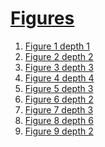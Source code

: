 # [Figures](#figures)

1.  [Figure 1 depth 1][1]
2.  [Figure 2 depth 2][2]
3.  [Figure 3 depth 3][3]
4.  [Figure 4 depth 4][4]
5.  [Figure 5 depth 3][5]
6.  [Figure 6 depth 2][6]
7.  [Figure 7 depth 3][7]
8.  [Figure 8 depth 6][8]
9.  [Figure 9 depth 2][9]

[1]: ./document.md#document-with-figure

[2]: ./document.md#heading-2-depth-2

[3]: ./document.md#heading-3-depth-3

[4]: ./document.md#heading-4-depth-4

[5]: ./document.md#heading-5-depth-3

[6]: ./document.md#heading-6-depth-2

[7]: ./document.md#heading-7-depth-3

[8]: ./document.md#heading-8-depth-6

[9]: ./document.md#heading-9-depth-2
